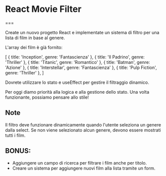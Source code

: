 # React Movie Filter

===

Create un nuovo progetto React e implementate un sistema di filtro per una lista di film in base al genere.

L'array dei film è già fornito:

[
{ title: 'Inception', genre: 'Fantascienza' },
{ title: 'Il Padrino', genre: 'Thriller' },
{ title: 'Titanic', genre: 'Romantico' },
{ title: 'Batman', genre: 'Azione' },
{ title: 'Interstellar', genre: 'Fantascienza' },
{ title: 'Pulp Fiction', genre: 'Thriller' },
]

Dovrete utilizzare lo stato e useEffect per gestire il filtraggio dinamico.

Per oggi diamo priorità alla logica e alla gestione dello stato. Una volta funzionante, possiamo pensare allo stile!

## Note

Il filtro deve funzionare dinamicamente quando l'utente seleziona un genere dalla select.
Se non viene selezionato alcun genere, devono essere mostrati tutti i film.

## BONUS:

- Aggiungere un campo di ricerca per filtrare i film anche per titolo.
- Creare un sistema per aggiungere nuovi film alla lista tramite un form.
